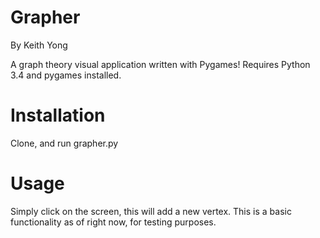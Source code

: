 Grapher
=======
By Keith Yong

A graph theory visual application written with Pygames! Requires Python 3.4 and pygames installed.

Installation
=======
Clone, and run grapher.py

Usage
=======
Simply click on the screen, this will add a new vertex. This is a basic functionality as of right now, for testing purposes.
